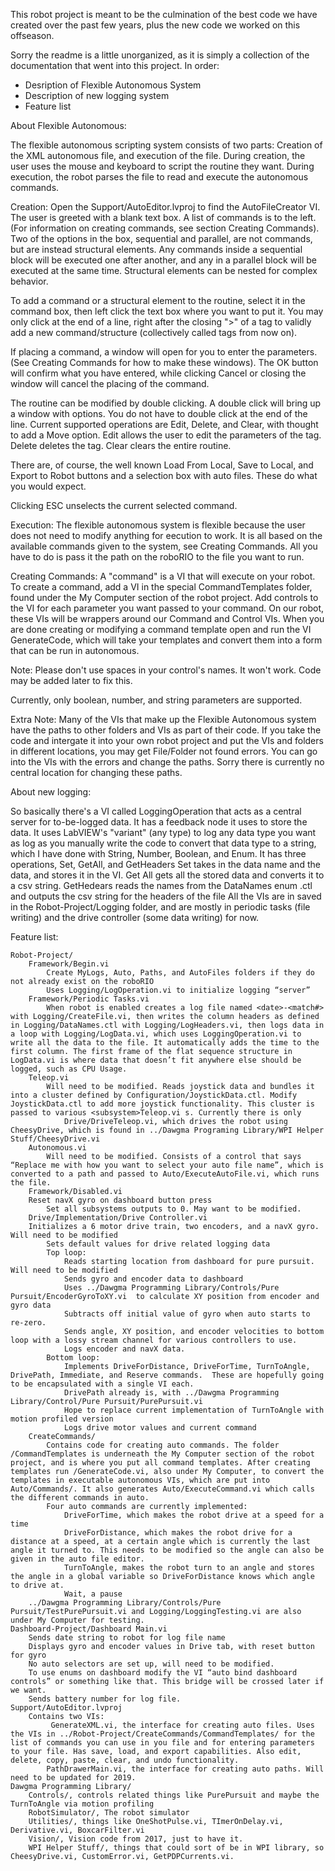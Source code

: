 This robot project is meant to be the culmination of the best code we have created over the past few years, plus the new code we worked on this offseason. 

Sorry the readme is a little unorganized, as it is simply a collection of the documentation that went into this project. In order:

* Desription of Flexible Autonomous System
* Description of new logging system
* Feature list



About Flexible Autonomous:

The flexible autonomous scripting system consists of two parts: Creation of the XML autonomous file, and execution of the file. During creation, the user uses the mouse and keyboard to script the routine they want. During execution, the robot parses the file to read and execute the autonomous commands. 

Creation:
Open the Support/AutoEditor.lvproj to find the AutoFileCreator VI. The user is greeted with a blank text box. A list of commands is to the left. (For information on creating commands, see section Creating Commands). Two of the options in the box, sequential and parallel, are not commands, but are instead structural elements. Any commands inside a sequential block will be executed one after another, and any in a parallel block will be executed at the same time. Structural elements can be nested for complex behavior. 

To add a command or a structural element to the routine, select it in the command box, then left click the text box where you want to put it. You may only click at the end of a line, right after the closing ">" of a tag to validly add a new command/structure (collectively called tags from now on).

If placing a command, a window will open for you to enter the parameters. (See Creating Commands for how to make these windows). The OK button will confirm what you have entered, while clicking Cancel or closing the window will cancel the placing of the command. 

The routine can be modified by double clicking. A double click will bring up a window with options. You do not have to double click at the end of the line. Current supported operations are Edit, Delete, and Clear, with thought to add a Move option. Edit allows the user to edit the parameters of the tag. Delete deletes the tag. Clear clears the entire routine.

There are, of course, the well known Load From Local, Save to Local, and Export to Robot buttons and a selection box with auto files. These do what you would expect.

Clicking ESC unselects the current selected command.

Execution:
The flexible autonomous system is flexible because the user does not need to modify anything for eecution to work. It is all based on the available commands given to the system, see Creating Commands. All you have to do is pass it the path on the roboRIO to the file you want to run.

Creating Commands:
A "command" is a VI that will execute on your robot. To create a command, add a VI in the special CommandTemplates folder, found under the My Computer section of the robot project. Add controls to the VI for each parameter you want passed to your command. On our robot, these VIs will be wrappers around our Command and Control VIs. When you are done creating or modifying a command template open and run the VI GenerateCode, which will take your templates and convert them into a form that can be run in autonomous. 

Note: Please don't use spaces in your control's names. It won't work. Code may be added later to fix this. 

Currently, only boolean, number, and string parameters are supported. 

Extra Note: Many of the VIs that make up the Flexible Autonomous system have the paths to other folders and VIs as part of their code. If you take the code and intergate it into your own robot project and put the VIs and folders in different locations, you may get File/Folder not found errors. You can go into the VIs with the errors and change the paths. Sorry there is currently no central location for changing these paths.




About new logging:

So basically there's a VI called LoggingOperation that acts as a central server for to-be-logged data. It has a feedback node it uses to store the data. It uses LabVIEW's "variant" (any type) to log any data type you want as log as you manually write the code to convert that data type to a string, which I have done with String, Number, Boolean, and Enum.
It has three operations, Set, GetAll, and GetHeaders
Set takes in the data name and the data, and stores it in the VI.
Get All gets all the stored data and converts it to a csv string.
GetHedears reads the names from the DataNames enum .ctl and outputs the csv string for the headers of the file
All the VIs are in saved in the Robot-Project/Logging folder, and are mostly in periodic tasks (file writing) and the drive controller (some data writing) for now. 





Feature list:

	Robot-Project/
		Framework/Begin.vi		
			Create MyLogs, Auto, Paths, and AutoFiles folders if they do not already exist on the roboRIO
			Uses Logging/LogOperation.vi to initialize logging “server”
		Framework/Periodic Tasks.vi
			When robot is enabled creates a log file named <date>-<match#> with Logging/CreateFile.vi, then writes the column headers as defined in Logging/DataNames.ctl with Logging/LogHeaders.vi, then logs data in a loop with Logging/LogData.vi, which uses LoggingOperation.vi to write all the data to the file. It automatically adds the time to the first column. The first frame of the flat sequence structure in LogData.vi is where data that doesn’t fit anywhere else should be logged, such as CPU Usage.
		Teleop.vi
			Will need to be modified. Reads joystick data and bundles it into a cluster defined by Configuration/JoystickData.ctl. Modify JoystickData.ctl to add more joystick functionality. This cluster is passed to various <subsystem>Teleop.vi s. Currently there is only
				Drive/DriveTeleop.vi, which drives the robot using CheesyDrive, which is found in ../Dawgma Programing Library/WPI Helper Stuff/CheesyDrive.vi
		Autonomous.vi
			Will need to be modified. Consists of a control that says “Replace me with how you want to select your auto file name”, which is converted to a path and passed to Auto/ExecuteAutoFile.vi, which runs the file.  
		Framework/Disabled.vi
	 	Reset navX gyro on dashboard button press
			Set all subsystems outputs to 0. May want to be modified.  
		Drive/Implementation/Drive Controller.vi
		Initializes a 6 motor drive train, two encoders, and a navX gyro. Will need to be modified
			Sets default values for drive related logging data
			Top loop:
				Reads starting location from dashboard for pure pursuit. Will need to be modified
				Sends gyro and encoder data to dashboard
				Uses ../Dawgma Programming Library/Controls/Pure Pursuit/EncoderGyroToXY.vi  to calculate XY position from encoder and gyro data
				Subtracts off initial value of gyro when auto starts to re-zero. 
				Sends angle, XY position, and encoder velocities to bottom loop with a lossy stream channel for various controllers to use.
				Logs encoder and navX data.
			Bottom loop:
				Implements DriveForDistance, DriveForTime, TurnToAngle, DrivePath, Immediate, and Reserve commands.  These are hopefully going to be encapsulated with a single VI each.
				DrivePath already is, with ../Dawgma Programming Library/Control/Pure Pursuit/PurePursuit.vi
				Hope to replace current implementation of TurnToAngle with motion profiled version
				Logs drive motor values and current command
		CreateCommands/
			Contains code for creating auto commands. The folder /CommandTemplates is underneath the My Computer section of the robot project, and is where you put all command templates. After creating templates run /GenerateCode.vi, also under My Computer, to convert the templates in executable autonomous VIs, which are put into Auto/Commands/. It also generates Auto/ExecuteCommand.vi which calls the different commands in auto. 
			Four auto commands are currently implemented:
				DriveForTime, which makes the robot drive at a speed for a time
				DriveForDistance, which makes the robot drive for a distance at a speed, at a certain angle which is currently the last angle it turned to. This needs to be modified so the angle can also be given in the auto file editor.
				TurnToAngle, makes the robot turn to an angle and stores the angle in a global variable so DriveForDistance knows which angle to drive at. 
				Wait, a pause
		../Dawgma Programming Library/Controls/Pure Pursuit/TestPurePursuit.vi and Logging/LoggingTesting.vi are also under My Computer for testing. 
	Dashboard-Project/Dashboard Main.vi
		Sends date string to robot for log file name
		Displays gyro and encoder values in Drive tab, with reset button for gyro
		No auto selectors are set up, will need to be modified. 
		To use enums on dashboard modify the VI “auto bind dashboard controls” or something like that. This bridge will be crossed later if we want.
		Sends battery number for log file. 
	Support/AutoEditor.lvproj
		Contains two VIs:
			 GenerateXML.vi, the interface for creating auto files. Uses the VIs in ../Robot-Project/CreateCommands/CommandTemplates/ for the list of commands you can use in you file and for entering parameters to your file. Has save, load, and export capabilities. Also edit, delete, copy, paste, clear, and undo functionality. 
			PathDrawerMain.vi, the interface for creating auto paths. Will need to be updated for 2019.
	Dawgma Programming Library/
		Controls/, controls related things like PurePursuit and maybe the TurnToAngle via motion profiling
		RobotSimulator/, The robot simulator
		Utilities/, things like OneShotPulse.vi, TImerOnDelay.vi, Derivative.vi, BoxcarFilter.vi
		Vision/, Vision code from 2017, just to have it. 
		WPI Helper Stuff/, things that could sort of be in WPI library, so CheesyDrive.vi, CustomError.vi, GetPDPCurrents.vi.
